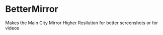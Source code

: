 # BetterMirror

Makes the Main City Mirror Higher Resilution for better screenshots or for videos



  
